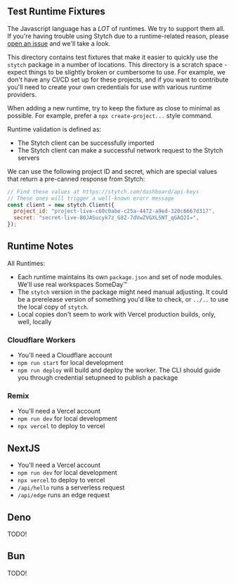 ## Test Runtime Fixtures

The Javascript language has a _LOT_ of runtimes. We try to support them all. If you're having trouble using Stytch due to
a runtime-related reason, please [open an issue](https://github.com/stytchauth/stytch-node/issues/new) and we'll take a look.

This directory contains test fixtures that make it easier to quickly use the `stytch` package in a number of locations.
This directory is a scratch space - expect things to be slightly broken or cumbersome to use. For example, we don't have
any CI/CD set up for these projects, and if you want to contribute you'll need to create your own credentials for use with
various runtime providers.

When adding a new runtime, try to keep the fixture as close to minimal as possible. For example, prefer a `npx create-project...` style command.

Runtime validation is defined as:

- The Stytch client can be successfully imported
- The Stytch client can make a successful network request to the Stytch servers

We can use the following project ID and secret, which are special values that return a pre-canned response from Stytch:

```javascript
// Find these values at https://stytch.com/dashboard/api-keys
// These ones will trigger a well-known erorr message
const client = new stytch.Client({
  project_id: "project-live-c60c0abe-c25a-4472-a9ed-320c6667d317",
  secret: "secret-live-80JASucyk7z_G8Z-7dVwZVGXL5NT_qGAQ2I=",
});
```

## Runtime Notes

All Runtimes:

- Each runtime maintains its own `package.json` and set of node modules. We'll use real workspaces SomeDay™️
- The `stytch` version in the package might need manual adjusting. It could be a prerelease version of something you'd like to check, or `../..` to use the local copy of `stytch`.
- Local copies don't seem to work with Vercel production builds, only, well, locally

### Cloudflare Workers

- You'll need a Cloudflare account
- `npm run start` for local development
- `npm run deploy` will build and deploy the worker. The CLI should guide you through credential setupneed to publish a package

### Remix

- You'll need a Vercel account
- `npm run dev` for local development
- `npx vercel` to deploy to vercel

## NextJS

- You'll need a Vercel account
- `npm run dev` for local development
- `npx vercel` to deploy to vercel
- `/api/hello` runs a serverless request
- `/api/edge` runs an edge request

## Deno

TODO!

## Bun

TODO!

